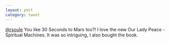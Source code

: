 ```yaml
---
layout: post
category: tweet
---
```

[@rsoule](http://twitter.com/rsoule) You like 30 Seconds to Mars too?! I love the new Our Lady Peace - Spiritual Machines. It was so intriguing, I also bought the book.
